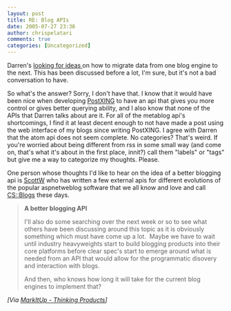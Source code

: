 ```yaml
---
layout: post
title: RE: Blog APIs
date: 2005-07-27 23:38
author: chrispelatari
comments: true
categories: [Uncategorized]
---
```


<p>Darren's <a href="http://markitup.com/Posts/Post.aspx?postId=823c0159-e081-46a7-ba96-b212aed5df26">looking 
for ideas </a>on how to migrate data from one blog engine to the next. This has 
been discussed before a lot, I'm sure, but it's not a bad conversation to 
have.</p>
<p>So what's the answer? Sorry, I don't have that. I know that it would have 
been nice when developing <a href="http://PostXING.url123.com/main">PostXING</a> to have an api that 
gives you more control or gives better querying ability, and I also know that 
none of the APIs that Darren talks about are it. For all of the metablog api's 
shortcomings, I find it at least decent enough to not have made a post using the 
web interface of my blogs since writing PostXING. I agree with Darren that the 
atom api does not seem complete. No categories? That's weird. If you're worried 
about being different from rss in some small way (and come on, that's what it's 
about in the first place, innit?) call them "labels" or "tags" but give me a way 
to categorize my thoughts. Please.</p>
<p>One person whose thoughts I'd like to hear on the idea of a better blogging 
api is <a href="http://scottwater.com/blog">ScottW</a> who has written a 
few external apis for different evolutions of the popular aspnetweblog software 
that we all know and love and call <a href="http://communityserver.org">CS::Blogs</a> these days. <img alt="" hspace="0" src="http://www.chrisfrazier.net/blog/emoticons/emotion-1.gif" align="baseline" border="0" /></p>
<blockquote>
  <p><strong>A better blogging API</strong></p>
  <p>I'll also do some searching over the next week or so to see what others 
  have been discussing around this topic as it is obviously something which must 
  have come up a lot.  Maybe we have to wait until industry heavyweights 
  start to build blogging products into their core platforms before clear spec's 
  start to emerge around what is needed from an API that would allow for the 
  programmatic disovery and interaction with blogs.  </p>
  <p>And then, who knows how long it will take for the current blog engines to 
  implement that?</p></blockquote><i>[Via <a href="http://MarkItUp.com/Posts/Post.aspx?postId=823c0159-e081-46a7-ba96-b212aed5df26">MarkItUp 
- Thinking Products</a>]</i> 
